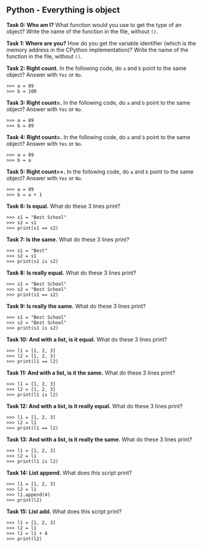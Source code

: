 ## Python - Everything is object

**Task 0: Who am I?**
What function would you use to get the type of an object?
Write the name of the function in the file, without `()`.

**Task 1: Where are you?**
How do you get the variable identifier (which is the memory address in the CPython implementation)?
Write the name of the function in the file, without `()`.

**Task 2: Right count.**
In the following code, do `a` and `b` point to the same object? Answer with `Yes` or `No`.
```
>>> a = 89
>>> b = 100
```

**Task 3: Right count=.**
In the following code, do `a` and `b` point to the same object? Answer with `Yes` or `No`.
```
>>> a = 89
>>> b = 89
```

**Task 4: Right count=.**
In the following code, do `a` and `b` point to the same object? Answer with `Yes` or `No`.
```
>>> a = 89
>>> b = a
```

**Task 5: Right count=+.**
In the following code, do `a` and `b` point to the same object? Answer with `Yes` or `No`.
```
>>> a = 89
>>> b = a + 1
```

**Task 6: Is equal.**
What do these 3 lines print?
```
>>> s1 = "Best School"
>>> s2 = s1
>>> print(s1 == s2)
```

**Task 7: Is the same.**
What do these 3 lines print?
```
>>> s1 = "Best"
>>> s2 = s1
>>> print(s1 is s2)
```

**Task 8: Is really equal.**
What do these 3 lines print?
```
>>> s1 = "Best School"
>>> s2 = "Best School"
>>> print(s1 == s2)
```

**Task 9: Is really the same.**
What do these 3 lines print?
```
>>> s1 = "Best School"
>>> s2 = "Best School"
>>> print(s1 is s2)
```

**Task 10: And with a list, is it equal.**
What do these 3 lines print?
```
>>> l1 = [1, 2, 3]
>>> l2 = [1, 2, 3]
>>> print(l1 == l2)
```

**Task 11: And with a list, is it the same.**
What do these 3 lines print?
```
>>> l1 = [1, 2, 3]
>>> l2 = [1, 2, 3]
>>> print(l1 is l2)
```

**Task 12: And with a list, is it really equal.**
What do these 3 lines print?
```
>>> l1 = [1, 2, 3]
>>> l2 = l1
>>> print(l1 == l2)
```

**Task 13: And with a list, is it really the same.**
What do these 3 lines print?
```
>>> l1 = [1, 2, 3]
>>> l2 = l1
>>> print(l1 is l2)
```

**Task 14: List append.**
What does this script print?
```
>>> l1 = [1, 2, 3]
>>> l2 = l1
>>> l1.append(4)
>>> print(l2)
```

**Task 15: List add.**
What does this script print?
```
>>> l1 = [1, 2, 3]
>>> l2 = l1
>>> l1 = l1 + 4
>>> print(l2)
```
